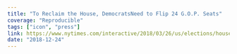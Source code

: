 ```yaml
---
title: "To Reclaim the House, DemocratsNeed to Flip 24 G.O.P. Seats"
coverage: "Reproducible"
tags: ["icon", "press"]
link: https://www.nytimes.com/interactive/2018/03/26/us/elections/house-races-midterms.html
date: "2018-12-24"
---
```

